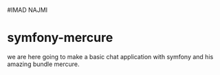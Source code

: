 #IMAD NAJMI
# symfony-mercure
we are here going to make a basic chat application with  symfony and his amazing bundle mercure.
